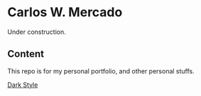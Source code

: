 # Carlos W. Mercado
Under construction.

## Content
This repo	 is for my personal portfolio, and other personal stuffs.

[Dark Style](css/public-styles/style-dark.css)